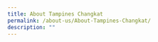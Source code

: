 ```yaml
---
title: About Tampines Changkat
permalink: /about-us/About-Tampines-Changkat/
description: ""
---
```

